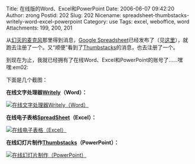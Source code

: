 Title: 在线版的Word、Excel和PowerPoint
Date: 2006-06-07 09:42:20
Author: zrong
Postid: 202
Slug: 202
Nicename: spreadsheet-thumbstacks-writely-word-excel-powerpoint
Category: use
Tags: excel, weboffice, word
Attachments: 199, 200, 201

从[幻灭的麦克风](http://www.kenwong.cn/)那里得到消息，[Google
Spreadsheet](http://Spreadsheets.google.com)已经发布了（见[这里](http://www.kenwong.cn/catalog.asp?tags=spreadsheet)），就跑去注册了一个。又“顺便”看到了[Thumbstacks](http://www.kenwong.cn/post/PowerPoint-online-version-Thumbstacks.html)的消息，也去注册了一个。

到现在为止，我就已经拥有了在线Word、Excel和PowerPoint的账号了……嘿嘿:em02:

下面是几个截图：<!--more-->

**在线文字处理器[Writely](http://www.writely.com)（Word）：**

[![在线文字处理器Writely（Word）](/wp-content/uploads/2006/06/writely.png)](/wp-content/uploads/2006/06/writely.png)

**在线电子表格[SpreadSheet](http://Spreadsheets.google.com)（Excel）：**

[![在线电子表格（Excel）](/wp-content/uploads/2006/06/spreadsheets.png)](/wp-content/uploads/2006/06/spreadsheets.png)

**在线幻灯片制作[Thumbstacks](http://www.thumbstacks.com/)（PowerPoint）：**

[![在线幻灯片制作（PowerPoint）](/wp-content/uploads/2006/06/Thumbstacks.png)](/wp-content/uploads/2006/06/Thumbstacks.png)

